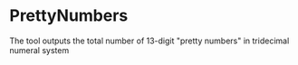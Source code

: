 # PrettyNumbers
The tool outputs the total number of 13-digit "pretty numbers" in tridecimal numeral system
